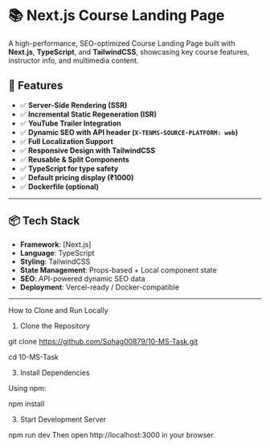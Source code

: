 # 📚 Next.js Course Landing Page

A high-performance, SEO-optimized Course Landing Page built with **Next.js**, **TypeScript**, and **TailwindCSS**, showcasing key course features, instructor info, and multimedia content.

## 🚀 Features

- ✅ **Server-Side Rendering (SSR)**
- ✅ **Incremental Static Regeneration (ISR)**
- ✅ **YouTube Trailer Integration**
- ✅ **Dynamic SEO with API header (`X-TENMS-SOURCE-PLATFORM: web`)**
- ✅ **Full Localization Support**
- ✅ **Responsive Design with TailwindCSS**
- ✅ **Reusable & Split Components**
- ✅ **TypeScript for type safety**
- ✅ **Default pricing display (₹1000)**
- ✅ **Dockerfile (optional)**

---

## 📦 Tech Stack

- **Framework**: [Next.js]
- **Language**: TypeScript
- **Styling**: TailwindCSS
- **State Management**: Props-based + Local component state
- **SEO**: API-powered dynamic SEO data
- **Deployment**: Vercel-ready / Docker-compatible

---


How to Clone and Run Locally
1. Clone the Repository

git clone https://github.com/Sohag00879/10-MS-Task.git

cd 10-MS-Task

3. Install Dependencies
   
Using npm:

npm install

3. Start Development Server

npm run dev
Then open http://localhost:3000 in your browser.

